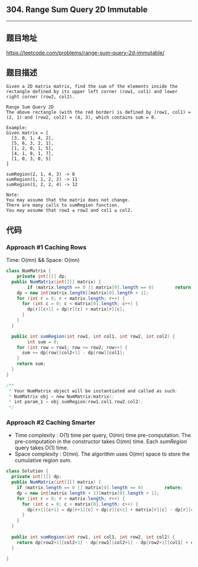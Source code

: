 ## 304. Range Sum Query 2D   Immutable

----
## 题目地址

https://leetcode.com/problems/range-sum-query-2d-immutable/

## 题目描述
```
Given a 2D matrix matrix, find the sum of the elements inside the rectangle defined by its upper left corner (row1, col1) and lower right corner (row2, col2).

Range Sum Query 2D
The above rectangle (with the red border) is defined by (row1, col1) = (2, 1) and (row2, col2) = (4, 3), which contains sum = 8.

Example:
Given matrix = [
  [3, 0, 1, 4, 2],
  [5, 6, 3, 2, 1],
  [1, 2, 0, 1, 5],
  [4, 1, 0, 1, 7],
  [1, 0, 3, 0, 5]
]

sumRegion(2, 1, 4, 3) -> 8
sumRegion(1, 1, 2, 2) -> 11
sumRegion(1, 2, 2, 4) -> 12

Note:
You may assume that the matrix does not change.
There are many calls to sumRegion function.
You may assume that row1 ≤ row2 and col1 ≤ col2.
```

## 代码

### Approach #1  Caching Rows 

Time: O(mn) && Space: O(mn)

```java
class NumMatrix {
	private int[][] dp;
  public NumMatrix(int[][] matrix) {
		if (matrix.length == 0 || matrix[0].length == 0)		return;
    dp = new int[matrix.length][matrix[0].length + 1];
    for (int r = 0; r < matrix.length; r++) {
      for (int c = 0; c < matrix[0].length; c++) {
        dp[r][c+1] = dp[r][c] + matrix[r][c];
      }
    }
  }

  public int sumRegion(int row1, int col1, int row2, int col2) {
		int sum = 0;
    for (int row = row1; row <= row2; row++) {
      sum += dp[row][col2+1] - dp[row][col1];
    }
    return sum;
  }
}

/**
 * Your NumMatrix object will be instantiated and called as such:
 * NumMatrix obj = new NumMatrix(matrix);
 * int param_1 = obj.sumRegion(row1,col1,row2,col2);
 */
```

### Approach #2 Caching Smarter

- Time complexity : O(1) time per query, O(mn) time pre-computation. The pre-computation in the constructor takes O(mn) time. Each *sumRegion* query takes O(1) time.
- Space complexity : O(mn). The algorithm uses O(mn) space to store the cumulative region sum.

```java
class Solution {
  private int[][] dp;
  public NumMatrix(int[][] matrix) {
    if (matrix.length == 0 || matrix[0].length == 0)		return;
    dp = new int[matrix.length + 1][matrix[0].length + 1];
    for (int r = 0; r < matrix.length; r++) {
      for (int c = 0; c < matrix[0].length; c++) {
        dp[r+1][c+1] = dp[r+1][c] + dp[r][c+1] + matrix[r][c] - dp[r][c];
      }
    }
  }
  
  public int sumRegion(int row1, int col1, int row2, int col2) {
    return dp[row2+1][col2+1] - dp[row1][col2+1] - dp[row2+1][col1] + dp[row1][col1];
  }
  
}
```















